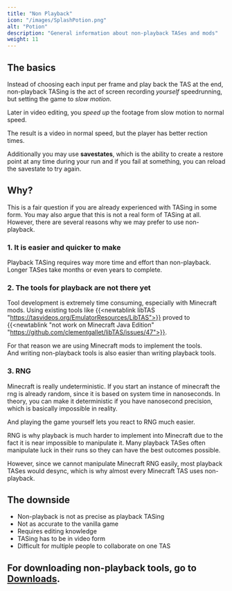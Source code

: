 ```yaml
---
title: "Non Playback"
icon: "/images/SplashPotion.png"
alt: "Potion"
description: "General information about non-playback TASes and mods"
weight: 11
---
```


## The basics

Instead of choosing each input per frame and play back the TAS at the end, non-playback TASing is the act of screen recording *yourself* speedrunning, but setting the game to *slow motion*.

Later in video editing, you _speed up_ the footage from slow motion to normal speed.

The result is a video in normal speed, but the player has better rection times.

Additionally you may use **savestates**, which is the ability to create a restore point at any time during your run and if you fail at something, you can reload the savestate to try again.

## Why?

This is a fair question if you are already experienced with TASing in some form. You may also argue that this is not a real form of TASing at all. However, there are several reasons why we may prefer to use non-playback.

### 1. It is easier and quicker to make

Playback TASing requires way more time and effort than non-playback. Longer TASes take months or even years to complete.

### 2. The tools for playback are not there yet

Tool development is extremely time consuming, especially with Minecraft mods. Using existing tools like {{<newtablink libTAS "https://tasvideos.org/EmulatorResources/LibTAS">}} proved to {{<newtablink "not work on Minecraft Java Edition" "https://github.com/clementgallet/libTAS/issues/47">}}.

For that reason we are using Minecraft mods to implement the tools.  
And writing non-playback tools is also easier than writing playback tools.

### 3. RNG

Minecraft is really undeterministic. If you start an instance of minecraft the rng is already random, since it is based on system time in nanoseconds. In theory, you can make it deterministic if you have nanosecond precision, which is basically impossible in reality.

And playing the game yourself lets you react to RNG much easier.

RNG is why playback is much harder to implement into Minecraft due to the fact it is near impossible to manipulate it. Many playback TASes often manipulate luck in their runs so they can have the best outcomes possible.

However, since we cannot manipulate Minecraft RNG easily, most playback TASes would desync, which is why almost every Minecraft TAS uses non-playback.

## The downside

*   Non-playback is not as precise as playback TASing
*   Not as accurate to the vanilla game
*   Requires editing knowledge
*   TASing has to be in video form
*   Difficult for multiple people to collaborate on one TAS

## For downloading non-playback tools, go to [Downloads](/downloads/).